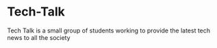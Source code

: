 # Tech-Talk
Tech Talk is a small group of students working to provide the latest tech news to all the society